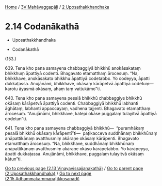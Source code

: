 
[Home](/) / [3V Mahāvaggapāḷi](...md) / [2 Uposathakkhandhaka](../3V/2.md)

# 2.14 Codanākathā

* Uposathakkhandhaka

* Codanākathā

(153.)

639\. Tena kho pana samayena chabbaggiyā bhikkhū anokāsakataṃ bhikkhuṃ āpattiyā codenti. Bhagavato etamatthaṃ ārocesuṃ. “Na, bhikkhave, anokāsakato bhikkhu āpattiyā codetabbo. Yo codeyya, āpatti dukkaṭassa. Anujānāmi, bhikkhave, okāsaṃ kārāpetvā āpattiyā codetuṃ—  karotu āyasmā okāsaṃ, ahaṃ taṃ vattukāmo”ti.

640\. Tena kho pana samayena pesalā bhikkhū chabbaggiye bhikkhū okāsaṃ kārāpetvā āpattiyā codenti. Chabbaggiyā bhikkhū labhanti āghātaṃ, labhanti appaccayaṃ, vadhena tajjenti. Bhagavato etamatthaṃ ārocesuṃ. “Anujānāmi, bhikkhave, katepi okāse puggalaṃ tulayitvā āpattiyā codetun”ti.

641\. Tena kho pana samayena chabbaggiyā bhikkhū—  “puramhākaṃ pesalā bhikkhū okāsaṃ kārāpentī”ti—  paṭikacceva suddhānaṃ bhikkhūnaṃ anāpattikānaṃ avatthusmiṃ akāraṇe okāsaṃ kārāpenti. Bhagavato etamatthaṃ ārocesuṃ. “Na, bhikkhave, suddhānaṃ bhikkhūnaṃ anāpattikānaṃ avatthusmiṃ akāraṇe okāso kārāpetabbo. Yo kārāpeyya, āpatti dukkaṭassa. Anujānāmi, bhikkhave, puggalaṃ tulayitvā okāsaṃ kātun”ti.

[Go to previous page (2.13 Vinayavissajjanakathā)](2.13.md) / [Go to parent page (2 Uposathakkhandhaka)](../3V/2.md) / [Go to next page (2.15 Adhammakammapaṭikkosanādi)](2.15.md)


